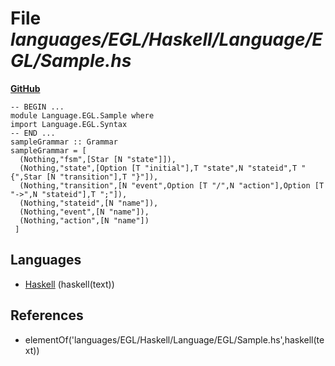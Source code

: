 # File _languages/EGL/Haskell/Language/EGL/Sample.hs_
**[GitHub](https://github.com/softlang/yas/blob/master/languages/EGL/Haskell/Language/EGL/Sample.hs)**
```
-- BEGIN ...
module Language.EGL.Sample where
import Language.EGL.Syntax
-- END ...
sampleGrammar :: Grammar
sampleGrammar = [
  (Nothing,"fsm",[Star [N "state"]]),
  (Nothing,"state",[Option [T "initial"],T "state",N "stateid",T "{",Star [N "transition"],T "}"]),
  (Nothing,"transition",[N "event",Option [T "/",N "action"],Option [T "->",N "stateid"],T ";"]),
  (Nothing,"stateid",[N "name"]),
  (Nothing,"event",[N "name"]),
  (Nothing,"action",[N "name"])
 ]
```

## Languages
* [Haskell](../languages/Haskell.md) (haskell(text))

## References
* elementOf('languages/EGL/Haskell/Language/EGL/Sample.hs',haskell(text))
